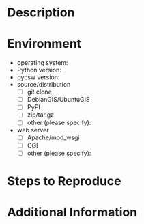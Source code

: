 # Description

# Environment

- operating system:
- Python version:
- pycsw version:
- source/distribution
  - [ ] git clone
  - [ ] DebianGIS/UbuntuGIS
  - [ ] PyPI
  - [ ] zip/tar.gz
  - [ ] other (please specify):
- web server
  - [ ] Apache/mod_wsgi
  - [ ] CGI
  - [ ] other (please specify): 

# Steps to Reproduce

# Additional Information
